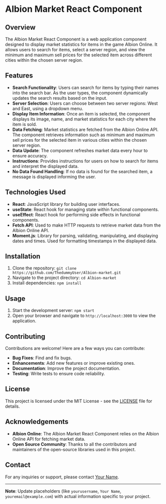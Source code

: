 # Albion Market React Component

## Overview
The Albion Market React Component is a web application component designed to display market statistics for items in the game Albion Online. It allows users to search for items, select a server region, and view the minimum and maximum sell prices for the selected item across different cities within the chosen server region.

## Features
- **Search Functionality**: Users can search for items by typing their names into the search bar. As the user types, the component dynamically updates the search results based on the input.
- **Server Selection**: Users can choose between two server regions: West and East, using a dropdown menu.
- **Display Item Information**: Once an item is selected, the component displays its image, name, and market statistics for each city where the item is sold.
- **Data Fetching**: Market statistics are fetched from the Albion Online API. The component retrieves information such as minimum and maximum sell prices for the selected item in various cities within the chosen server region.
- **Data Update**: The component refreshes market data every hour to ensure accuracy.
- **Instructions**: Provides instructions for users on how to search for items and interpret the displayed data.
- **No Data Found Handling**: If no data is found for the searched item, a message is displayed informing the user.

## Technologies Used
- **React**: JavaScript library for building user interfaces.
- **useState**: React hook for managing state within functional components.
- **useEffect**: React hook for performing side effects in functional components.
- **Fetch API**: Used to make HTTP requests to retrieve market data from the Albion Online API.
- **Moment.js**: Library for parsing, validating, manipulating, and displaying dates and times. Used for formatting timestamps in the displayed data.

## Installation
1. Clone the repository: `git clone https://github.com/ThedummyUser/Albion-market.git`
2. Navigate to the project directory: `cd Albion-market`
3. Install dependencies: `npm install`

## Usage
1. Start the development server: `npm start`
2. Open your browser and navigate to `http://localhost:3000` to view the application.

## Contributing
Contributions are welcome! Here are a few ways you can contribute:
- **Bug Fixes**: Find and fix bugs.
- **Enhancements**: Add new features or improve existing ones.
- **Documentation**: Improve the project documentation.
- **Testing**: Write tests to ensure code reliability.

## License
This project is licensed under the MIT License - see the [LICENSE](LICENSE) file for details.

## Acknowledgements
- **Albion Online**: The Albion Market React Component relies on the Albion Online API for fetching market data.
- **Open Source Community**: Thanks to all the contributors and maintainers of the open-source libraries used in this project.

## Contact
For any inquiries or support, please contact [Your Name](mailto:youremail@example.com).

---
**Note**: Update placeholders (like `yourusername`, `Your Name`, `youremail@example.com`) with actual information specific to your project.
